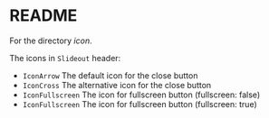 # README

For the directory _icon_.

The icons in `Slideout` header:

- `IconArrow` The default icon for the close button
- `IconCross` The alternative icon for the close button
- `IconFullscreen` The icon for fullscreen button (fullscreen: false)
- `IconFullscreen` The icon for fullscreen button (fullscreen: true)
